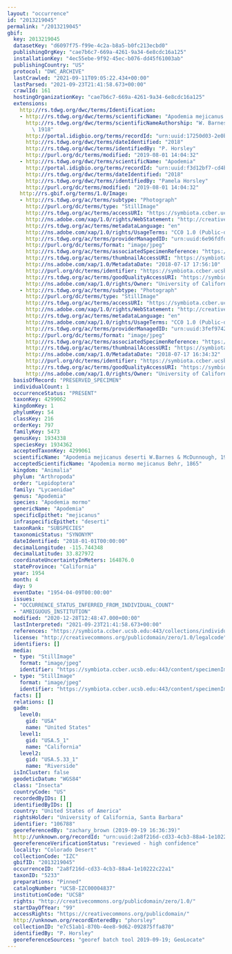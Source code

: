 ```yaml
---
layout: "occurrence"
id: "2013219045"
permalink: "/2013219045"
gbif:
  key: 2013219045
  datasetKey: "d6097f75-f99e-4c2a-b8a5-b0fc213ecbd0"
  publishingOrgKey: "cae7b6c7-669a-4261-9a34-6e8cdc16a125"
  installationKey: "4ec55ebe-9f92-45ec-b076-dd45f61003ab"
  publishingCountry: "US"
  protocol: "DWC_ARCHIVE"
  lastCrawled: "2021-09-11T09:05:22.434+00:00"
  lastParsed: "2021-09-23T21:41:58.673+00:00"
  crawlId: 161
  hostingOrganizationKey: "cae7b6c7-669a-4261-9a34-6e8cdc16a125"
  extensions:
    http://rs.tdwg.org/dwc/terms/Identification:
    - http://rs.tdwg.org/dwc/terms/scientificName: "Apodemia mejicanus deserti"
      http://rs.tdwg.org/dwc/terms/scientificNameAuthorship: "W. Barnes & McDunnough,\
        \ 1918"
      http://portal.idigbio.org/terms/recordId: "urn:uuid:17250d03-2e0b-46f8-9f9f-af9505431b84"
      http://rs.tdwg.org/dwc/terms/dateIdentified: "2018"
      http://rs.tdwg.org/dwc/terms/identifiedBy: "P. Horsley"
      http://purl.org/dc/terms/modified: "2019-08-01 14:04:32"
    - http://rs.tdwg.org/dwc/terms/scientificName: "Apodemia"
      http://portal.idigbio.org/terms/recordId: "urn:uuid:f3d12bf7-cd4b-4ee7-a392-42de7f4214c7"
      http://rs.tdwg.org/dwc/terms/dateIdentified: "2018"
      http://rs.tdwg.org/dwc/terms/identifiedBy: "Pamela Horsley"
      http://purl.org/dc/terms/modified: "2019-08-01 14:04:32"
    http://rs.gbif.org/terms/1.0/Image:
    - http://rs.tdwg.org/ac/terms/subtype: "Photograph"
      http://purl.org/dc/terms/type: "StillImage"
      http://rs.tdwg.org/ac/terms/accessURI: "https://symbiota.ccber.ucsb.edu:443/content/specimenImages/UCSB_IZC/UCSB-IZC00004/UCSB-IZC00004837_1_lg.jpg"
      http://ns.adobe.com/xap/1.0/rights/WebStatement: "http://creativecommons.org/publicdomain/zero/1.0/"
      http://rs.tdwg.org/ac/terms/metadataLanguage: "en"
      http://ns.adobe.com/xap/1.0/rights/UsageTerms: "CC0 1.0 (Public-domain)"
      http://rs.tdwg.org/ac/terms/providerManagedID: "urn:uuid:6e96fdfd-3a38-469d-a9af-1142a64208fb"
      http://purl.org/dc/terms/format: "image/jpeg"
      http://rs.tdwg.org/ac/terms/associatedSpecimenReference: "https://symbiota.ccber.ucsb.edu:443/collections/individual/index.php?occid=106788"
      http://rs.tdwg.org/ac/terms/thumbnailAccessURI: "https://symbiota.ccber.ucsb.edu:443/content/specimenImages/UCSB_IZC/UCSB-IZC00004/UCSB-IZC00004837_1_tn.jpg"
      http://ns.adobe.com/xap/1.0/MetadataDate: "2018-07-17 17:56:10"
      http://purl.org/dc/terms/identifier: "https://symbiota.ccber.ucsb.edu:443/content/specimenImages/UCSB_IZC/UCSB-IZC00004/UCSB-IZC00004837_1_lg.jpg"
      http://rs.tdwg.org/ac/terms/goodQualityAccessURI: "https://symbiota.ccber.ucsb.edu:443/content/specimenImages/UCSB_IZC/UCSB-IZC00004/UCSB-IZC00004837_1.jpg"
      http://ns.adobe.com/xap/1.0/rights/Owner: "University of California, Santa Barbara"
    - http://rs.tdwg.org/ac/terms/subtype: "Photograph"
      http://purl.org/dc/terms/type: "StillImage"
      http://rs.tdwg.org/ac/terms/accessURI: "https://symbiota.ccber.ucsb.edu:443/content/specimenImages/UCSB_IZC/UCSB-IZC00004/UCSB-IZC00004837_lg.jpg"
      http://ns.adobe.com/xap/1.0/rights/WebStatement: "http://creativecommons.org/publicdomain/zero/1.0/"
      http://rs.tdwg.org/ac/terms/metadataLanguage: "en"
      http://ns.adobe.com/xap/1.0/rights/UsageTerms: "CC0 1.0 (Public-domain)"
      http://rs.tdwg.org/ac/terms/providerManagedID: "urn:uuid:3fef9742-705c-4bac-af5c-d78689b0c15d"
      http://purl.org/dc/terms/format: "image/jpeg"
      http://rs.tdwg.org/ac/terms/associatedSpecimenReference: "https://symbiota.ccber.ucsb.edu:443/collections/individual/index.php?occid=106788"
      http://rs.tdwg.org/ac/terms/thumbnailAccessURI: "https://symbiota.ccber.ucsb.edu:443/content/specimenImages/UCSB_IZC/UCSB-IZC00004/UCSB-IZC00004837_tn.jpg"
      http://ns.adobe.com/xap/1.0/MetadataDate: "2018-07-17 16:34:32"
      http://purl.org/dc/terms/identifier: "https://symbiota.ccber.ucsb.edu:443/content/specimenImages/UCSB_IZC/UCSB-IZC00004/UCSB-IZC00004837_lg.jpg"
      http://rs.tdwg.org/ac/terms/goodQualityAccessURI: "https://symbiota.ccber.ucsb.edu:443/content/specimenImages/UCSB_IZC/UCSB-IZC00004/UCSB-IZC00004837.jpg"
      http://ns.adobe.com/xap/1.0/rights/Owner: "University of California, Santa Barbara"
  basisOfRecord: "PRESERVED_SPECIMEN"
  individualCount: 1
  occurrenceStatus: "PRESENT"
  taxonKey: 4299062
  kingdomKey: 1
  phylumKey: 54
  classKey: 216
  orderKey: 797
  familyKey: 5473
  genusKey: 1934338
  speciesKey: 1934362
  acceptedTaxonKey: 4299061
  scientificName: "Apodemia mejicanus deserti W.Barnes & McDunnough, 1918"
  acceptedScientificName: "Apodemia mormo mejicanus Behr, 1865"
  kingdom: "Animalia"
  phylum: "Arthropoda"
  order: "Lepidoptera"
  family: "Lycaenidae"
  genus: "Apodemia"
  species: "Apodemia mormo"
  genericName: "Apodemia"
  specificEpithet: "mejicanus"
  infraspecificEpithet: "deserti"
  taxonRank: "SUBSPECIES"
  taxonomicStatus: "SYNONYM"
  dateIdentified: "2018-01-01T00:00:00"
  decimalLongitude: -115.744348
  decimalLatitude: 33.827972
  coordinateUncertaintyInMeters: 164876.0
  stateProvince: "California"
  year: 1954
  month: 4
  day: 9
  eventDate: "1954-04-09T00:00:00"
  issues:
  - "OCCURRENCE_STATUS_INFERRED_FROM_INDIVIDUAL_COUNT"
  - "AMBIGUOUS_INSTITUTION"
  modified: "2020-12-28T12:48:47.000+00:00"
  lastInterpreted: "2021-09-23T21:41:58.673+00:00"
  references: "https://symbiota.ccber.ucsb.edu:443/collections/individual/index.php?occid=106788"
  license: "http://creativecommons.org/publicdomain/zero/1.0/legalcode"
  identifiers: []
  media:
  - type: "StillImage"
    format: "image/jpeg"
    identifier: "https://symbiota.ccber.ucsb.edu:443/content/specimenImages/UCSB_IZC/UCSB-IZC00004/UCSB-IZC00004837_lg.jpg"
  - type: "StillImage"
    format: "image/jpeg"
    identifier: "https://symbiota.ccber.ucsb.edu:443/content/specimenImages/UCSB_IZC/UCSB-IZC00004/UCSB-IZC00004837_1_lg.jpg"
  facts: []
  relations: []
  gadm:
    level0:
      gid: "USA"
      name: "United States"
    level1:
      gid: "USA.5_1"
      name: "California"
    level2:
      gid: "USA.5.33_1"
      name: "Riverside"
  isInCluster: false
  geodeticDatum: "WGS84"
  class: "Insecta"
  countryCode: "US"
  recordedByIDs: []
  identifiedByIDs: []
  country: "United States of America"
  rightsHolder: "University of California, Santa Barbara"
  identifier: "106788"
  georeferencedBy: "zachary_brown (2019-09-19 16:36:39)"
  http://unknown.org/recordId: "urn:uuid:2a8f216d-cd33-4cb3-88a4-1e10222c22a1"
  georeferenceVerificationStatus: "reviewed - high confidence"
  locality: "Colorado Desert"
  collectionCode: "IZC"
  gbifID: "2013219045"
  occurrenceID: "2a8f216d-cd33-4cb3-88a4-1e10222c22a1"
  taxonID: "5233"
  preparations: "Pinned"
  catalogNumber: "UCSB-IZC00004837"
  institutionCode: "UCSB"
  rights: "http://creativecommons.org/publicdomain/zero/1.0/"
  startDayOfYear: "99"
  accessRights: "https://creativecommons.org/publicdomain/"
  http://unknown.org/recordEnteredBy: "phorsley"
  collectionID: "e7c51ab1-870b-4ee8-9d62-092875ffa870"
  identifiedBy: "P. Horsley"
  georeferenceSources: "georef batch tool 2019-09-19; GeoLocate"
---
```

